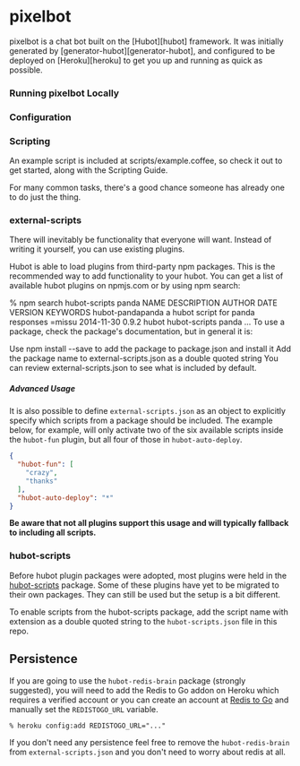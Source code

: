 # pixelbot

pixelbot is a chat bot built on the [Hubot][hubot] framework. It was
initially generated by [generator-hubot][generator-hubot], and configured to be
deployed on [Heroku][heroku] to get you up and running as quick as possible.

### Running pixelbot Locally


### Configuration


### Scripting

An example script is included at scripts/example.coffee, so check it out to get started, along with the Scripting Guide.

For many common tasks, there's a good chance someone has already one to do just the thing.

### external-scripts

There will inevitably be functionality that everyone will want. Instead of writing it yourself, you can use existing plugins.

Hubot is able to load plugins from third-party npm packages. This is the recommended way to add functionality to your hubot. You can get a list of available hubot plugins on npmjs.com or by using npm search:

% npm search hubot-scripts panda
NAME             DESCRIPTION                        AUTHOR DATE       VERSION KEYWORDS
hubot-pandapanda a hubot script for panda responses =missu 2014-11-30 0.9.2   hubot hubot-scripts panda
...
To use a package, check the package's documentation, but in general it is:

Use npm install --save to add the package to package.json and install it
Add the package name to external-scripts.json as a double quoted string
You can review external-scripts.json to see what is included by default.

##### Advanced Usage

It is also possible to define `external-scripts.json` as an object to
explicitly specify which scripts from a package should be included. The example
below, for example, will only activate two of the six available scripts inside
the `hubot-fun` plugin, but all four of those in `hubot-auto-deploy`.

```json
{
  "hubot-fun": [
    "crazy",
    "thanks"
  ],
  "hubot-auto-deploy": "*"
}
```

**Be aware that not all plugins support this usage and will typically fallback
to including all scripts.**

[npmjs]: https://www.npmjs.com

### hubot-scripts

Before hubot plugin packages were adopted, most plugins were held in the
[hubot-scripts][hubot-scripts] package. Some of these plugins have yet to be
migrated to their own packages. They can still be used but the setup is a bit
different.

To enable scripts from the hubot-scripts package, add the script name with
extension as a double quoted string to the `hubot-scripts.json` file in this
repo.

[hubot-scripts]: https://github.com/github/hubot-scripts

##  Persistence

If you are going to use the `hubot-redis-brain` package (strongly suggested),
you will need to add the Redis to Go addon on Heroku which requires a verified
account or you can create an account at [Redis to Go][redistogo] and manually
set the `REDISTOGO_URL` variable.

    % heroku config:add REDISTOGO_URL="..."

If you don't need any persistence feel free to remove the `hubot-redis-brain`
from `external-scripts.json` and you don't need to worry about redis at all.

[redistogo]: https://redistogo.com/


